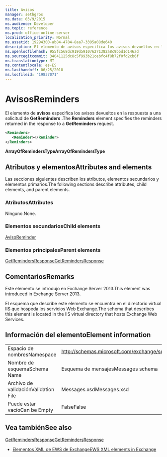 ```yaml
---
title: Avisos
manager: sethgros
ms.date: 03/9/2015
ms.audience: Developer
ms.topic: reference
ms.prod: office-online-server
localization_priority: Normal
ms.assetid: 19294300-ab84-4784-8aa7-3395a08de640
description: El elemento de avisos especifica los avisos devueltos en la respuesta a una solicitud de GetReminders.
ms.openlocfilehash: 955fc568dc919d591076271382a8c9bbd1d146ad
ms.sourcegitcommit: 34041125dc8c5f993b21cebfc4f8b72f0fd2cb6f
ms.translationtype: MT
ms.contentlocale: es-ES
ms.lasthandoff: 06/25/2018
ms.locfileid: "19837071"
---
```

# <a name="reminders"></a><span data-ttu-id="9b317-103">Avisos</span><span class="sxs-lookup"><span data-stu-id="9b317-103">Reminders</span></span>

<span data-ttu-id="9b317-104">El elemento de **avisos** especifica los avisos devueltos en la respuesta a una solicitud de **GetReminders** .</span><span class="sxs-lookup"><span data-stu-id="9b317-104">The **Reminders** element specifies the reminders returned in the response to a **GetReminders** request.</span></span> 
  
```XML
<Reminders>
   <Reminder></Reminder>
</Reminders>
```

 <span data-ttu-id="9b317-105">**ArrayOfRemindersType**</span><span class="sxs-lookup"><span data-stu-id="9b317-105">**ArrayOfRemindersType**</span></span>
## <a name="attributes-and-elements"></a><span data-ttu-id="9b317-106">Atributos y elementos</span><span class="sxs-lookup"><span data-stu-id="9b317-106">Attributes and elements</span></span>

<span data-ttu-id="9b317-107">Las secciones siguientes describen los atributos, elementos secundarios y elementos primarios.</span><span class="sxs-lookup"><span data-stu-id="9b317-107">The following sections describe attributes, child elements, and parent elements.</span></span>
  
### <a name="attributes"></a><span data-ttu-id="9b317-108">Atributos</span><span class="sxs-lookup"><span data-stu-id="9b317-108">Attributes</span></span>

<span data-ttu-id="9b317-109">Ninguno.</span><span class="sxs-lookup"><span data-stu-id="9b317-109">None.</span></span>
  
### <a name="child-elements"></a><span data-ttu-id="9b317-110">Elementos secundarios</span><span class="sxs-lookup"><span data-stu-id="9b317-110">Child elements</span></span>

[<span data-ttu-id="9b317-111">Aviso</span><span class="sxs-lookup"><span data-stu-id="9b317-111">Reminder</span></span>](reminder.md)
  
### <a name="parent-elements"></a><span data-ttu-id="9b317-112">Elementos principales</span><span class="sxs-lookup"><span data-stu-id="9b317-112">Parent elements</span></span>

[<span data-ttu-id="9b317-113">GetRemindersResponse</span><span class="sxs-lookup"><span data-stu-id="9b317-113">GetRemindersResponse</span></span>](getremindersresponse.md)
  
## <a name="remarks"></a><span data-ttu-id="9b317-114">Comentarios</span><span class="sxs-lookup"><span data-stu-id="9b317-114">Remarks</span></span>

<span data-ttu-id="9b317-115">Este elemento se introdujo en Exchange Server 2013.</span><span class="sxs-lookup"><span data-stu-id="9b317-115">This element was introduced in Exchange Server 2013.</span></span>
  
<span data-ttu-id="9b317-116">El esquema que describe este elemento se encuentra en el directorio virtual IIS que hospeda los servicios Web Exchange.</span><span class="sxs-lookup"><span data-stu-id="9b317-116">The schema that describes this element is located in the IIS virtual directory that hosts Exchange Web Services.</span></span>
  
## <a name="element-information"></a><span data-ttu-id="9b317-117">Información del elemento</span><span class="sxs-lookup"><span data-stu-id="9b317-117">Element information</span></span>

|||
|:-----|:-----|
|<span data-ttu-id="9b317-118">Espacio de nombres</span><span class="sxs-lookup"><span data-stu-id="9b317-118">Namespace</span></span>  <br/> |http://schemas.microsoft.com/exchange/services/2006/messages  <br/> |
|<span data-ttu-id="9b317-119">Nombre de esquema</span><span class="sxs-lookup"><span data-stu-id="9b317-119">Schema Name</span></span>  <br/> |<span data-ttu-id="9b317-120">Esquema de mensajes</span><span class="sxs-lookup"><span data-stu-id="9b317-120">Messages schema</span></span>  <br/> |
|<span data-ttu-id="9b317-121">Archivo de validación</span><span class="sxs-lookup"><span data-stu-id="9b317-121">Validation File</span></span>  <br/> |<span data-ttu-id="9b317-122">Messages.xsd</span><span class="sxs-lookup"><span data-stu-id="9b317-122">Messages.xsd</span></span>  <br/> |
|<span data-ttu-id="9b317-123">Puede estar vacío</span><span class="sxs-lookup"><span data-stu-id="9b317-123">Can be Empty</span></span>  <br/> |<span data-ttu-id="9b317-124">False</span><span class="sxs-lookup"><span data-stu-id="9b317-124">False</span></span>  <br/> |
   
## <a name="see-also"></a><span data-ttu-id="9b317-125">Vea también</span><span class="sxs-lookup"><span data-stu-id="9b317-125">See also</span></span>



[<span data-ttu-id="9b317-126">GetRemindersResponse</span><span class="sxs-lookup"><span data-stu-id="9b317-126">GetRemindersResponse</span></span>](getremindersresponse.md)


- [<span data-ttu-id="9b317-127">Elementos XML de EWS de Exchange</span><span class="sxs-lookup"><span data-stu-id="9b317-127">EWS XML elements in Exchange</span></span>](ews-xml-elements-in-exchange.md)

